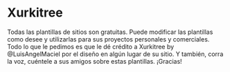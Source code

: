 # Xurkitree

Todas las plantillas de sitios son gratuitas. Puede modificar las plantillas como desee y utilizarlas para sus proyectos personales y comerciales. Todo lo que le pedimos es que le dé crédito a Xurkitree by @LuisAngelMaciel por el diseño en algún lugar de su sitio. Y también, corra la voz, cuéntele a sus amigos sobre estas plantillas. ¡Gracias!

